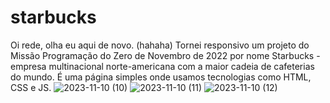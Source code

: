 # starbucks
Oi rede, olha eu aqui de novo. (hahaha)
Tornei responsivo um projeto do Missão Programação do Zero de Novembro de 2022 por nome Starbucks - empresa multinacional norte-americana com a maior cadeia de cafeterias do mundo. É uma página simples onde usamos tecnologias como HTML, CSS e JS. 
![2023-11-10 (10)](https://github.com/Grid2109/starbucks/assets/114755206/c95c3845-b2d8-4c18-b302-48ddd316a12f)
![2023-11-10 (11)](https://github.com/Grid2109/starbucks/assets/114755206/84620f5c-ff7c-4820-a133-20d2d3eaa937)
![2023-11-10 (12)](https://github.com/Grid2109/starbucks/assets/114755206/3e42de3a-3b1d-4ed1-b039-6dac550e0006)
